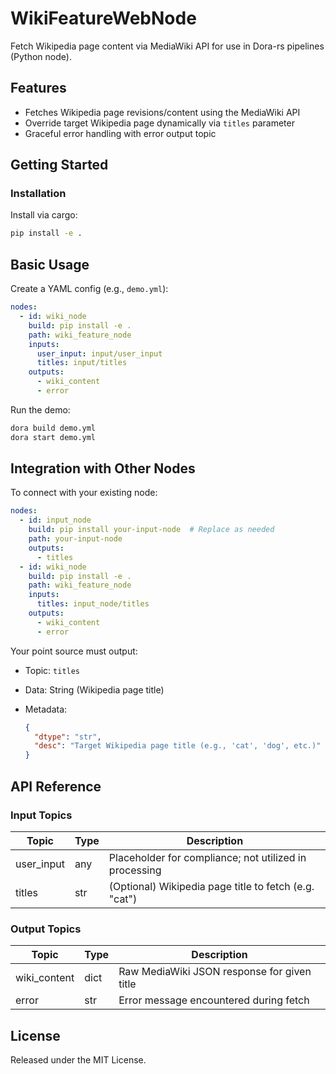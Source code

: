 # WikiFeatureWebNode

Fetch Wikipedia page content via MediaWiki API for use in Dora-rs pipelines (Python node).

## Features
- Fetches Wikipedia page revisions/content using the MediaWiki API
- Override target Wikipedia page dynamically via `titles` parameter
- Graceful error handling with error output topic

## Getting Started

### Installation
Install via cargo:
```bash
pip install -e .
```

## Basic Usage

Create a YAML config (e.g., `demo.yml`):

```yaml
nodes:
  - id: wiki_node
    build: pip install -e .
    path: wiki_feature_node
    inputs:
      user_input: input/user_input
      titles: input/titles
    outputs:
      - wiki_content
      - error
```

Run the demo:

```bash
dora build demo.yml
dora start demo.yml
```


## Integration with Other Nodes

To connect with your existing node:

```yaml
nodes:
  - id: input_node
    build: pip install your-input-node  # Replace as needed
    path: your-input-node
    outputs:
      - titles
  - id: wiki_node
    build: pip install -e .
    path: wiki_feature_node
    inputs:
      titles: input_node/titles
    outputs:
      - wiki_content
      - error
```

Your point source must output:

* Topic: `titles`
* Data: String (Wikipedia page title)
* Metadata:

  ```json
  {
    "dtype": "str",
    "desc": "Target Wikipedia page title (e.g., 'cat', 'dog', etc.)"
  }
  ```

## API Reference

### Input Topics

| Topic      | Type   | Description                                                |
| ----------|--------|-----------------------------------------------------------|
| user_input | any    | Placeholder for compliance; not utilized in processing    |
| titles     | str    | (Optional) Wikipedia page title to fetch (e.g. "cat")    |

### Output Topics

| Topic        | Type  | Description                                    |
| ------------|-------|------------------------------------------------|
| wiki_content | dict  | Raw MediaWiki JSON response for given title    |
| error        | str   | Error message encountered during fetch         |


## License

Released under the MIT License.
